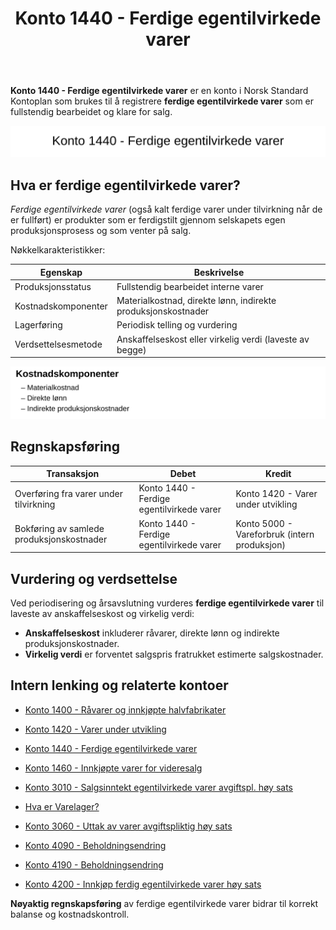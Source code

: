 ﻿---
title: "Konto 1440 - Ferdige egentilvirkede varer"
seoTitle: "Konto 1440 | Ferdige egentilvirkede varer | Kontoplan"
description: "Konto 1440 gjelder ferdig bearbeidede varer klare for salg. Les om kostnadskomponenter, overføring fra WIP, verdsettelse og bokføring."
summary: "Konto 1440 dekker ferdige egentilvirkede varer. Oppsummerer kostnader, overføring fra varer under utvikling, verdsettelse og bokføring."
---

**Konto 1440 - Ferdige egentilvirkede varer** er en konto i Norsk Standard Kontoplan som brukes til å registrere **ferdige egentilvirkede varer** som er fullstendig bearbeidet og klare for salg.

![Illustrasjon av konto 1440 Ferdige egentilvirkede varer](1440-ferdige-egentilvirkede-varer-image.svg)

## Hva er ferdige egentilvirkede varer?

*Ferdige egentilvirkede varer* (også kalt ferdige varer under tilvirkning når de er fullført) er produkter som er ferdigstilt gjennom selskapets egen produksjonsprosess og som venter på salg.

Nøkkelkarakteristikker:

| Egenskap                  | Beskrivelse                                                                                 |
|---------------------------|---------------------------------------------------------------------------------------------|
| Produksjonsstatus         | Fullstendig bearbeidet interne varer                                                        |
| Kostnadskomponenter       | Materialkostnad, direkte lønn, indirekte produksjonskostnader                               |
| Lagerføring               | Periodisk telling og vurdering                                                              |
| Verdsettelsesmetode       | Anskaffelseskost eller virkelig verdi (laveste av begge)                                    |

![Kostnadskomponenter for ferdige egentilvirkede varer](1440-kostnadskomponenter.svg)

## Regnskapsføring

| Transaksjon                        | Debet                                                    | Kredit                                   |
|------------------------------------|----------------------------------------------------------|------------------------------------------|
| Overføring fra varer under tilvirkning | Konto 1440 - Ferdige egentilvirkede varer                | Konto 1420 - Varer under utvikling       |
| Bokføring av samlede produksjonskostnader | Konto 1440 - Ferdige egentilvirkede varer                | Konto 5000 - Vareforbruk (intern produksjon) |

## Vurdering og verdsettelse

Ved periodisering og årsavslutning vurderes **ferdige egentilvirkede varer** til laveste av anskaffelseskost og virkelig verdi:

* **Anskaffelseskost** inkluderer råvarer, direkte lønn og indirekte produksjonskostnader.
* **Virkelig verdi** er forventet salgspris fratrukket estimerte salgskostnader.

## Intern lenking og relaterte kontoer

* [Konto 1400 - Råvarer og innkjøpte halvfabrikater](/blogs/kontoplan/1400-raavarer-og-innkjopte-halvfabrikater "Konto 1400 - Råvarer og innkjøpte halvfabrikater")
* [Konto 1420 - Varer under utvikling](/blogs/kontoplan/1420-varer-under-utvikling "Konto 1420 - Varer under utvikling")
* [Konto 1440 - Ferdige egentilvirkede varer](/blogs/kontoplan/1440-ferdige-egentilvirkede-varer "Konto 1440 - Ferdige egentilvirkede varer")
* [Konto 1460 - Innkjøpte varer for videresalg](/blogs/kontoplan/1460-innkjopte-varer-for-videresalg "Konto 1460 - Innkjøpte varer for videresalg")
* [Konto 3010 - Salgsinntekt egentilvirkede varer avgiftspl. høy sats](/blogs/kontoplan/3010-salgsinntekt-egentilvirkede-varer-avgiftspl-hoy-sats "Konto 3010 - Salgsinntekt egentilvirkede varer avgiftspl. høy sats")
* [Hva er Varelager?](/blogs/regnskap/hva-er-varelager "Hva er Varelager? Komplett Guide til Lagerføring og Verdivurdering")
* [Konto 3060 - Uttak av varer avgiftspliktig høy sats](/blogs/kontoplan/3060-uttak-av-varer-avgiftspliktig-hoy-sats "Konto 3060 - Uttak av varer avgiftspliktig høy sats")
* [Konto 4090 - Beholdningsendring](/blogs/kontoplan/4090-beholdningsendring "Konto 4090 - Beholdningsendring")

* [Konto 4190 - Beholdningsendring](/blogs/kontoplan/4190-beholdningsendring "Konto 4190 - Beholdningsendring")

* [Konto 4200 - Innkjøp ferdig egentilvirkede varer høy sats](/blogs/kontoplan/4200-innkjop-ferdig-egentilvirkede-varer-hoy-sats "Konto 4200 - Innkjøp ferdig egentilvirkede varer høy sats")

**Nøyaktig regnskapsføring** av ferdige egentilvirkede varer bidrar til korrekt balanse og kostnadskontroll.






